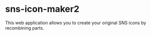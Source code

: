 # sns-icon-maker2
This web application allows you to create your original SNS icons by recombining parts.
